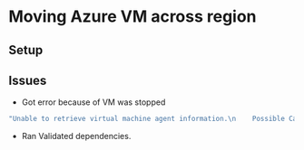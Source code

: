 # Moving Azure VM across region
## Setup

## Issues
* Got error because of VM was stopped
```cmd
"Unable to retrieve virtual machine agent information.\n    Possible Causes: The virtual machine agent information could not be retrieved.\n    Recommended Action: Ensure that the virtual machine is running and retry the operation. If the issue persists, contact support
```

* Ran Validated dependencies.

